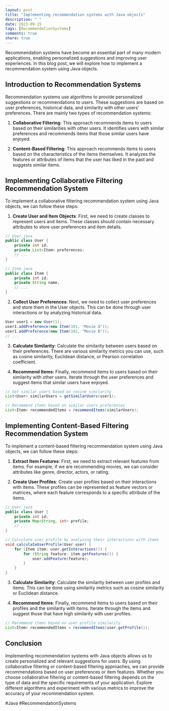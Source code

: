 ```yaml
---
layout: post
title: "Implementing recommendation systems with Java objects"
description: " "
date: 2023-09-15
tags: [RecommendationSystems]
comments: true
share: true
---
```


Recommendation systems have become an essential part of many modern applications, enabling personalized suggestions and improving user experiences. In this blog post, we will explore how to implement a recommendation system using Java objects. 

## Introduction to Recommendation Systems

Recommendation systems use algorithms to provide personalized suggestions or recommendations to users. These suggestions are based on user preferences, historical data, and similarity with other users' preferences. There are mainly two types of recommendation systems:

1. **Collaborative Filtering**: This approach recommends items to users based on their similarities with other users. It identifies users with similar preferences and recommends items that those similar users have enjoyed.

2. **Content-Based Filtering**: This approach recommends items to users based on the characteristics of the items themselves. It analyzes the features or attributes of items that the user has liked in the past and suggests similar items.

## Implementing Collaborative Filtering Recommendation System

To implement a collaborative filtering recommendation system using Java objects, we can follow these steps:

1. **Create User and Item Objects**: First, we need to create classes to represent users and items. These classes should contain necessary attributes to store user preferences and item details.

```java
// User.java
public class User {
    private int id;
    private List<Item> preferences;
    // ...
}

// Item.java
public class Item {
    private int id;
    private String name;
    // ...
}
```

2. **Collect User Preferences**: Next, we need to collect user preferences and store them in the User objects. This can be done through user interactions or by analyzing historical data.

```java
User user1 = new User(1);
user1.addPreference(new Item(101, "Movie A"));
user1.addPreference(new Item(102, "Movie B"));
// ...
```

3. **Calculate Similarity**: Calculate the similarity between users based on their preferences. There are various similarity metrics you can use, such as cosine similarity, Euclidean distance, or Pearson correlation coefficient.

4. **Recommend Items**: Finally, recommend items to users based on their similarity with other users. Iterate through the user preferences and suggest items that similar users have enjoyed.

```java
// Get similar users based on cosine similarity
List<User> similarUsers = getSimilarUsers(user1); 

// Recommend items based on similar users preferences
List<Item> recommendedItems = recommendItems(similarUsers);
```

## Implementing Content-Based Filtering Recommendation System

To implement a content-based filtering recommendation system using Java objects, we can follow these steps:

1. **Extract Item Features**: First, we need to extract relevant features from items. For example, if we are recommending movies, we can consider attributes like genre, director, actors, or rating.

2. **Create User Profiles**: Create user profiles based on their interactions with items. These profiles can be represented as feature vectors or matrices, where each feature corresponds to a specific attribute of the items.

```java
// User.java
public class User {
    private int id;
    private Map<String, int> profile;
    // ...
}

// Calculate user profile by analyzing their interactions with items
void calculateUserProfile(User user) {
    for (Item item: user.getInteractions()) {
        for (String feature: item.getFeatures()) {
            user.addFeature(feature);
        }
    }
}
```

3. **Calculate Similarity**: Calculate the similarity between user profiles and items. This can be done using similarity metrics such as cosine similarity or Euclidean distance.

4. **Recommend Items**: Finally, recommend items to users based on their profiles and the similarity with items. Iterate through the items and suggest those that have high similarity with user profiles.

```java
// Recommend items based on user profile similarity
List<Item> recommendedItems = recommendItems(user.getProfile());
```

## Conclusion

Implementing recommendation systems with Java objects allows us to create personalized and relevant suggestions for users. By using collaborative filtering or content-based filtering approaches, we can provide recommendations based on user preferences or item features. Whether you choose collaborative filtering or content-based filtering depends on the type of data and the specific requirements of your application. Explore different algorithms and experiment with various metrics to improve the accuracy of your recommendation system.

#Java #RecommendationSystems